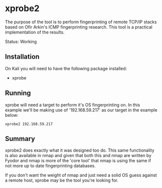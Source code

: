 
# xprobe2

The purpose of the tool is to perform fingerprinting of remote TCP/IP stacks
based on Ofir Arkin's ICMP fingerprinting research. This tool is a practical
implementation of the results.

Status: Working

## Installation

On Kali you will need to have the following package installed:

* xprobe

## Running

xprobe will need a target to perform it's OS fingerprinting on. In this example
we'll be making use of '192.168.59.217' as our target in the example below:

```
xprobe2 192.168.59.217
```

## Summary

xprobe2 does exactly what it was designed too do. This same functionality is
also available in nmap and given that both this and nmap are written by Fyodor
and nmap is more of the 'core tool' that nmap is using the same if not more up
to date fingerprinting databases.

If you don't want the weight of nmap and just need a solid OS guess against a
remote host, xprobe may be the tool you're looking for.

